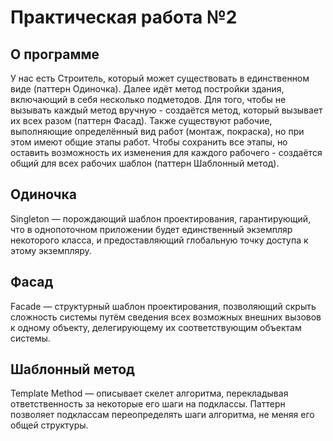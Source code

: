 # Практическая работа №2
## О программе
У нас есть Строитель, который может существовать в единственном виде (паттерн Одиночка). Далее идёт метод постройки здания, включающий в себя несколько подметодов. Для того, чтобы не вызывать каждый метод вручную - создаётся метод, который вызывает их всех разом (паттерн Фасад). Также существуют рабочие, выполняющие определённый вид работ (монтаж, покраска), но при этом имеют общие этапы работ. Чтобы сохранить все этапы, но оставить возможность их изменения для каждого рабочего - создаётся общий для всех рабочих шаблон (паттерн Шаблонный метод).
## Одиночка
Singleton — порождающий шаблон проектирования, гарантирующий, что в однопоточном приложении будет единственный экземпляр некоторого класса, и предоставляющий глобальную точку доступа к этому экземпляру.
## Фасад
Facade — структурный шаблон проектирования, позволяющий скрыть сложность системы путём сведения всех возможных внешних вызовов к одному объекту, делегирующему их соответствующим объектам системы.
## Шаблонный метод
Template Method — описывает скелет алгоритма, перекладывая ответственность за некоторые его шаги на подклассы. Паттерн позволяет подклассам переопределять шаги алгоритма, не меняя его общей структуры.
